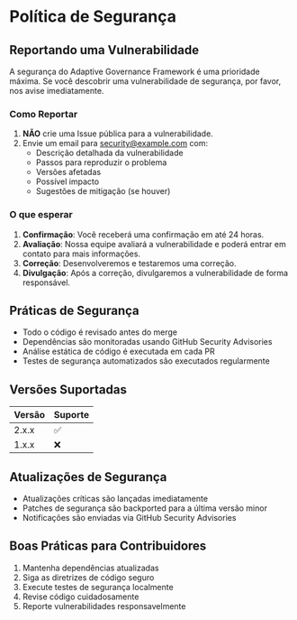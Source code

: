 # Política de Segurança

## Reportando uma Vulnerabilidade

A segurança do Adaptive Governance Framework é uma prioridade máxima. Se você descobrir uma vulnerabilidade de segurança, por favor, nos avise imediatamente.

### Como Reportar

1. **NÃO** crie uma Issue pública para a vulnerabilidade.
2. Envie um email para [security@example.com](mailto:security@example.com) com:
   - Descrição detalhada da vulnerabilidade
   - Passos para reproduzir o problema
   - Versões afetadas
   - Possível impacto
   - Sugestões de mitigação (se houver)

### O que esperar

1. **Confirmação**: Você receberá uma confirmação em até 24 horas.
2. **Avaliação**: Nossa equipe avaliará a vulnerabilidade e poderá entrar em contato para mais informações.
3. **Correção**: Desenvolveremos e testaremos uma correção.
4. **Divulgação**: Após a correção, divulgaremos a vulnerabilidade de forma responsável.

## Práticas de Segurança

- Todo o código é revisado antes do merge
- Dependências são monitoradas usando GitHub Security Advisories
- Análise estática de código é executada em cada PR
- Testes de segurança automatizados são executados regularmente

## Versões Suportadas

| Versão | Suporte          |
| ------ | ---------------- |
| 2.x.x  | :white_check_mark: |
| 1.x.x  | :x:              |

## Atualizações de Segurança

- Atualizações críticas são lançadas imediatamente
- Patches de segurança são backported para a última versão minor
- Notificações são enviadas via GitHub Security Advisories

## Boas Práticas para Contribuidores

1. Mantenha dependências atualizadas
2. Siga as diretrizes de código seguro
3. Execute testes de segurança localmente
4. Revise código cuidadosamente
5. Reporte vulnerabilidades responsavelmente
